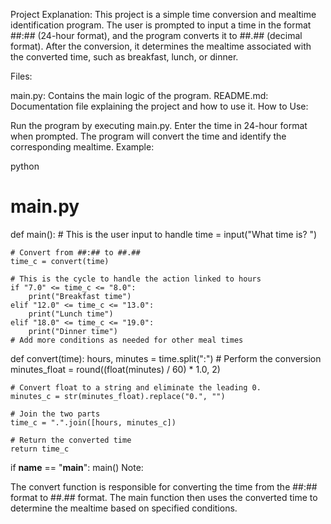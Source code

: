 Project Explanation:
This project is a simple time conversion and mealtime identification program. The user is prompted to input a time in the format ##:## (24-hour format), and the program converts it to ##.## (decimal format). After the conversion, it determines the mealtime associated with the converted time, such as breakfast, lunch, or dinner.

Files:

main.py: Contains the main logic of the program.
README.md: Documentation file explaining the project and how to use it.
How to Use:

Run the program by executing main.py.
Enter the time in 24-hour format when prompted.
The program will convert the time and identify the corresponding mealtime.
Example:

python

# main.py
def main():
    # This is the user input to handle
    time = input("What time is? ")

    # Convert from ##:## to ##.##
    time_c = convert(time)

    # This is the cycle to handle the action linked to hours
    if "7.0" <= time_c <= "8.0":
        print("Breakfast time")
    elif "12.0" <= time_c <= "13.0":
        print("Lunch time")
    elif "18.0" <= time_c <= "19.0":
        print("Dinner time")
    # Add more conditions as needed for other meal times

def convert(time):
    hours, minutes = time.split(":")
    # Perform the conversion
    minutes_float = round((float(minutes) / 60) * 1.0, 2)

    # Convert float to a string and eliminate the leading 0.
    minutes_c = str(minutes_float).replace("0.", "")

    # Join the two parts
    time_c = ".".join([hours, minutes_c])

    # Return the converted time
    return time_c

if __name__ == "__main__":
    main()
Note:

The convert function is responsible for converting the time from the ##:## format to ##.## format.
The main function then uses the converted time to determine the mealtime based on specified conditions.
